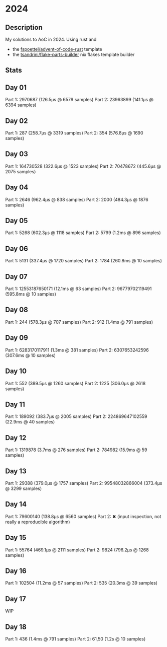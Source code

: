 # 2024

## Description

My solutions to AoC in 2024. Using rust and

- the [fspoettel/advent-of-code-rust](https://github.com/fspoettel/advent-of-code-rust) 
  template
- the [tsandrini/flake-parts-builder](https://github.com/tsandrini/flake-parts-builder)
  nix flakes template builder

## Stats

## Day 01

Part 1: 2970687 (126.5µs @ 6579 samples)
Part 2: 23963899 (141.1µs @ 6394 samples)

## Day 02

Part 1: 287 (258.7µs @ 3319 samples)
Part 2: 354 (576.8µs @ 1690 samples)

## Day 03

Part 1: 164730528 (322.6µs @ 1523 samples)
Part 2: 70478672 (445.6µs @ 2075 samples)

## Day 04

Part 1: 2646 (962.4µs @ 838 samples)
Part 2: 2000 (484.3µs @ 1876 samples)

## Day 05

Part 1: 5268 (602.3µs @ 1118 samples)
Part 2: 5799 (1.2ms @ 896 samples)

## Day 06

Part 1: 5131 (337.4µs @ 1720 samples)
Part 2: 1784 (260.8ms @ 10 samples)

## Day 07

Part 1: 12553187650171 (12.1ms @ 63 samples)
Part 2: 96779702119491 (595.8ms @ 10 samples)

## Day 08

Part 1: 244 (578.3µs @ 707 samples)
Part 2: 912 (1.4ms @ 791 samples)

## Day 09

Part 1: 6283170117911 (1.3ms @ 381 samples)
Part 2: 6307653242596 (307.6ms @ 10 samples)

## Day 10

Part 1: 552 (389.5µs @ 1260 samples)
Part 2: 1225 (306.0µs @ 2618 samples)

## Day 11

Part 1: 189092 (383.7µs @ 2005 samples)
Part 2: 224869647102559 (22.9ms @ 40 samples)

## Day 12

Part 1: 1319878 (3.7ms @ 276 samples)
Part 2: 784982 (15.9ms @ 59 samples)

## Day 13

Part 1: 29388 (379.0µs @ 1757 samples)
Part 2: 99548032866004 (373.4µs @ 3299 samples)

## Day 14

Part 1: 79600140 (138.8µs @ 6560 samples)
Part 2: ✖ (input inspection, not really a reproducible algorithm)

## Day 15

Part 1: 55764 (469.1µs @ 2111 samples)
Part 2: 9824 (796.2µs @ 1268 samples)

## Day 16

Part 1: 102504 (11.2ms @ 57 samples)
Part 2: 535 (20.3ms @ 39 samples)

## Day 17

WIP

## Day 18

Part 1: 436 (1.4ms @ 791 samples)
Part 2: 61,50 (1.2s @ 10 samples)
